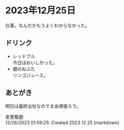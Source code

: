 # 2023年12月25日

仕事。なんだかもうよくわからなかった。

## ドリンク

- レッドブル  
今日はおいしかった。
- 銀のねぶた  
リンゴジュース。

## あとがき

明日は最終出社なのでまあ頑張ろう。

変更履歴:  
12/26/2023 01:59:25: Created 2023 12 25 (markdown)  
